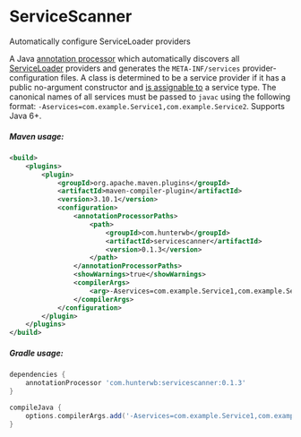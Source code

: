 # ServiceScanner

Automatically configure ServiceLoader providers

A Java [annotation processor](https://docs.oracle.com/javase/8/docs/api/javax/annotation/processing/Processor.html) which automatically discovers all [ServiceLoader](https://docs.oracle.com/javase/8/docs/api/java/util/ServiceLoader.html) providers and generates the `META-INF/services` provider-configuration files. A class is determined to be a service provider if it has a public no-argument constructor and [is assignable to](https://docs.oracle.com/javase/8/docs/api/java/lang/Class.html#isAssignableFrom-java.lang.Class-) a service type. The canonical names of all services must be passed to `javac` using the following format: `-Aservices=com.example.Service1,com.example.Service2`. Supports Java 6+.

##### Maven usage:

```xml
<build>
    <plugins>
        <plugin>
            <groupId>org.apache.maven.plugins</groupId>
            <artifactId>maven-compiler-plugin</artifactId>
            <version>3.10.1</version>
            <configuration>
                <annotationProcessorPaths>
                    <path>
                        <groupId>com.hunterwb</groupId>
                        <artifactId>servicescanner</artifactId>
                        <version>0.1.3</version>
                    </path>
                </annotationProcessorPaths>
                <showWarnings>true</showWarnings>
                <compilerArgs>
                    <arg>-Aservices=com.example.Service1,com.example.Service2</arg>
                </compilerArgs>
            </configuration>
        </plugin>
    </plugins>
</build>
```

##### Gradle usage:

```groovy
dependencies {
    annotationProcessor 'com.hunterwb:servicescanner:0.1.3'
}

compileJava {
    options.compilerArgs.add('-Aservices=com.example.Service1,com.example.Service2')
}
```
